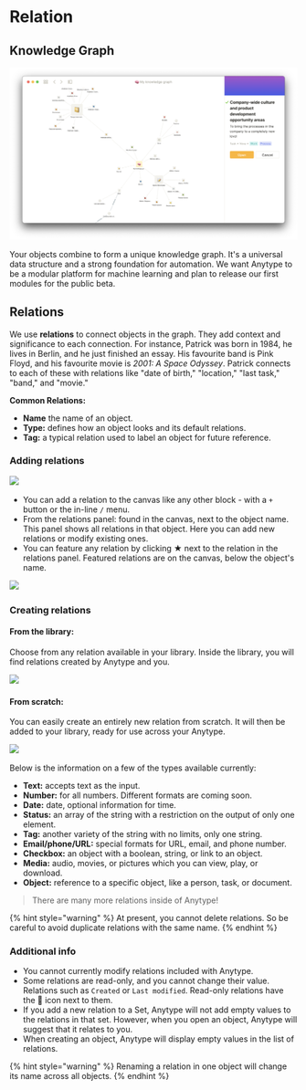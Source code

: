 # Relation

## Knowledge Graph

![](../.gitbook/assets/graph.png)

Your objects combine to form a unique knowledge graph. It's a universal data structure and a strong foundation for automation. We want Anytype to be a modular platform for machine learning and plan to release our first modules for the public beta.

## Relations

We use **relations** to connect objects in the graph. They add context and significance to each connection. For instance, Patrick was born in 1984, he lives in Berlin, and he just finished an essay. His favourite band is Pink Floyd, and his favourite movie is _2001: A Space Odyssey_. Patrick connects to each of these with relations like "date of birth," "location," "last task," "band," and "movie."

**Common Relations:**

* **Name** the name of an object.
* **Type:** defines how an object looks and its default relations.
* **Tag:** a typical relation used to label an object for future reference.

### Adding relations

![](https://t2535380.p.clickup-attachments.com/t2535380/fadfb756-e552-48a5-91ea-b378c2ceacce/CleanShot%202021-09-07%20at%2017.29.34.gif)

* You can add a relation to the canvas like any other block - with a `+` button or the in-line `/` menu.
* From the relations panel: found in the canvas, next to the object name. This panel shows all relations in that object. Here you can add new relations or modify existing ones.
* You can feature any relation by clicking ★ next to the relation in the relations panel. Featured relations are on the canvas, below the object's name.

![](https://t2535380.p.clickup-attachments.com/t2535380/93d0dc75-0563-436b-aa9c-51fc3cc81630/CleanShot%202021-09-07%20at%2017.20.12.gif)

### Creating relations

#### **From the library:**

Choose from any relation available in your library. Inside the library, you will find relations created by Anytype and you.

![](https://t2535380.p.clickup-attachments.com/t2535380/049025c8-5d46-4505-a9fe-2f770e9a7839/CleanShot%202021-09-07%20at%2017.26.02.gif)

#### **From scratch:**

You can easily create an entirely new relation from scratch. It will then be added to your library, ready for use across your Anytype.

![](https://t2535380.p.clickup-attachments.com/t2535380/ae5a108d-ef92-4045-9711-d5b1b9bf571b/CleanShot%202021-09-07%20at%2017.34.12.gif)

Below is the information on a few of the types available currently:

* **Text:** accepts text as the input.
* **Number:** for all numbers. Different formats are coming soon.
* **Date:** date, optional information for time.
* **Status:** an array of the string with a restriction on the output of only one element.
* **Tag:** another variety of the string with no limits, only one string.
* **Email/phone/URL:** special formats for URL, email, and phone number.
* **Checkbox:** an object with a boolean, string, or link to an object.
* **Media:** audio, movies, or pictures which you can view, play, or download.
* **Object:** reference to a specific object, like a person, task, or document.

> There are many more relations inside of Anytype!

{% hint style="warning" %}
At present, you cannot delete relations. So be careful to avoid duplicate relations with the same name.
{% endhint %}

### Additional info

* You cannot currently modify relations included with Anytype.
* Some relations are read-only, and you cannot change their value. Relations such as `Created` or `Last modified`. Read-only relations have the  icon next to them.
* If you add a new relation to a Set, Anytype will not add empty values to the relations in that set. However, when you open an object, Anytype will suggest that it relates to you.
* When creating an object, Anytype will display empty values in the list of relations.

{% hint style="warning" %}
Renaming a relation in one object will change its name across all objects.
{% endhint %}
